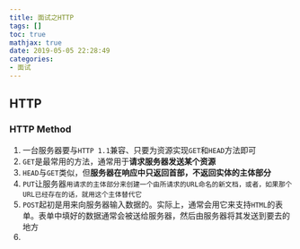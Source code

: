 ```yaml
---
title: 面试之HTTP
tags: []
toc: true
mathjax: true
date: 2019-05-05 22:28:49
categories:
- 面试
---
```

## HTTP

### HTTP Method

1. 一台服务器要与`HTTP 1.1`兼容、只要为资源实现`GET`和`HEAD`方法即可
2. `GET`是最常用的方法，通常用于**请求服务器发送某个资源**
3. `HEAD`与`GET`类似，但**服务器在响应中只返回首部，不返回实体的主体部分**
4. `PUT`让服务器`用请求的主体部分来创建一个由所请求的URL命名的新文档，或者，如果那个URL已经存在的话，就用这个主体替代它`
5. `POST`起初是用来向服务器输入数据的。实际上，通常会用它来支持`HTML`的表单。表单中填好的数据通常会被送给服务器，然后由服务器将其发送到要去的地方
6. 